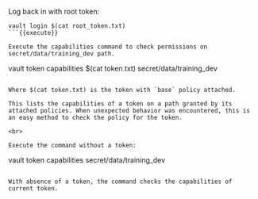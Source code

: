 Log back in with root token:

```
vault login $(cat root_token.txt)
```{{execute}}

Execute the capabilities command to check permissions on secret/data/training_dev path.

```
vault token capabilities $(cat token.txt) secret/data/training_dev
```{{execute}}

Where $(cat token.txt) is the token with `base` policy attached.

This lists the capabilities of a token on a path granted by its attached policies. When unexpected behavior was encountered, this is an easy method to check the policy for the token.

<br>

Execute the command without a token:

```
vault token capabilities secret/data/training_dev
```{{execute}}

With absence of a token, the command checks the capabilities of current token.
